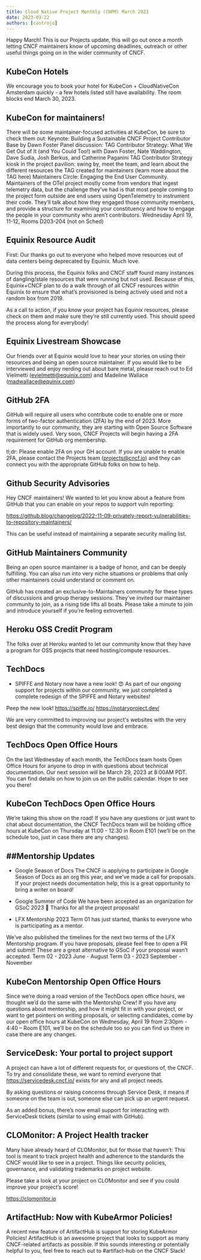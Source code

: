 ```yaml
---
title: Cloud Native Project Monthly (CNPM) March 2023 
date: 2023-03-22
authors: [castrojo]
---
```


Happy March!
This is our Projects update, this will go out once a month letting CNCF maintainers know of upcoming deadlines, outreach or other useful things going on in the wider community of CNCF.

## KubeCon Hotels
We encourage you to book your hotel for KubeCon + CloudNativeCon Amsterdam quickly - a few hotels listed still have availability. The room blocks end March 30, 2023. 

## KubeCon for maintainers! 
There will be some maintainer-focused activities at KubeCon, be sure to check them out:
Keynote: Building a Sustainable CNCF Project Contributor Base by Dawn Foster
Panel discussion: TAG Contributor Strategy: What We Get Out of It (and You Could Too!) with Dawn Foster, Nate Waddington, Dave Sudia, Josh Berkus, and Catherine Paganini
TAG Contributor Strategy kiosk in the project pavilion: swing by, meet the team, and learn about the different resources the TAG created for maintainers (learn more about the TAG here)
Maintainers Circle: Engaging the End User Community. Maintainers of the OTel project mostly come from vendors that ingest telemetry data, but the challenge they’ve had is that most people coming to the project form outside are end users using OpenTelemetry to instrument their code. They’ll talk about how they engaged those community members, and provide a structure for examining your constituency and how to engage the people in your community who aren’t contributors.
Wednesday April 19, 11-12, Rooms D203-204 (not on Sched)

## Equinix Resource Audit
First: Our thanks go out to everyone who helped move resources out of data centers being deprecated by Equinix. Much love. 

During this process, the Equinix folks and CNCF staff found many instances of dangling/stale resources that were running but not used. Because of this, Equinix+CNCF plan to do a walk through of all CNCF resources within Equinix to ensure that what’s provisioned is being actively used and not a random box from 2019.

As a call to action, if you know your project has Equinix resources, please check on them and make sure they’re still currently used. This should speed the process along for everybody!

## Equinix Livestream Showcase
Our friends over at Equinix would love to hear your stories on using their resources and being an open source maintainer. If you would like to be interviewed and enjoy nerding out about bare metal, please reach out to Ed Vielmetti (evielmetti@equinix.com) and Madeline Wallace (madwallace@equinix.com) 

## GitHub 2FA
GitHub will require all users who contribute code to enable one or more forms of two-factor authentication (2FA) by the end of 2023. More importantly to our community, they are starting with Open Source Software that is widely used. Very soon, CNCF Projects will begin having a 2FA requirement for GitHub org membership. 

tl;dr: Please enable 2FA on your GH account. If you are unable to enable 2FA, please contact the Projects team (projects@cncf.io) and they can connect you with the appropriate GitHub folks on how to help.

## Github Security Advisories
Hey CNCF maintainers! We wanted to let you know about a feature from GitHub that you can enable on your repos to support vuln reporting:

https://github.blog/changelog/2022-11-09-privately-report-vulnerabilities-to-repository-maintainers/ 

This can be useful instead of maintaining a separate security mailing list.

## GitHub Maintainers Community
Being an open source maintainer is a badge of honor, and can be deeply fulfilling. You can also run into very niche situations or problems that only other maintainers could understand or comment on. 

GitHub has created an exclusive-to-Maintainers community for these types of discussions and group therapy sessions. They’ve invited our maintainer community to join, as a rising tide lifts all boats. Please take a minute to join and introduce yourself if you’re feeling extroverted.

## Heroku OSS Credit Program 
The folks over at Heroku wanted to let our community know that they have a program for OSS projects that need hosting/compute resources.

## TechDocs

- SPIFFE and Notary now have a new look! 😍
As part of our ongoing support for projects within our community, we just completed a complete redesign of the SPIFFE and Notary websites! 

Peep the new look!
https://spiffe.io/
https://notaryproject.dev/

We are very committed to improving our project's websites with the very best design that the community would love and embrace.

## TechDocs Open Office Hours
On the last Wednesday of each month, the TechDocs team hosts Open Office Hours for anyone to drop in with questions about technical documentation. Our next session will be March 29, 2023 at 8:00AM PDT. You can find details on how to join us on the public calendar. Hope to see you there! 

## KubeCon TechDocs Open Office Hours
We’re taking this show on the road! If you have any questions or just want to chat about documentation, the CNCF TechDocs team will be holding office hours at KubeCon on Thursday at 11:00 - 12:30 in Room E101 (we’ll be on the schedule too, just in case there are any changes).

## ##Mentorship Updates

- Google Season of Docs
The CNCF is applying to participate in Google Season of Docs as an org this year, and we’ve made a call for proposals. If your project needs documentation help, this is a great opportunity to bring a writer on board! 

- Google Summer of Code
We have been accepted as an organization for GSoC 2023 🎉 Thanks for all the project proposals!

- LFX Mentorship 
2023 Term 01 has just started, thanks to everyone who is participating as a mentor.

We’ve also published the timelines for the next two terms of the LFX Mentorship program. If you have proposals, please feel free to open a PR and submit! These are a great alternative to GSoC if your proposal wasn’t accepted.
Term 02 - 2023 June - August
Term 03 - 2023 September - November

## KubeCon Mentorship Open Office Hours
Since we’re doing a road version of the TechDocs open office hours, we thought we’d do the same with the Mentorship Crew! If you have any questions about mentorship, and how it might fit in with your project, or want to get pointers on writing proposals, or selecting candidates, come by our open office hours at KubeCon on Wednesday, April 19 from 2:30pm - 4:40 – Room E101, we’ll be on the schedule too so you can find us there in case there are any changes.

## ServiceDesk: Your portal to project support
A project can have a lot of different requests for, or questions of, the CNCF. To try and consolidate these, we want to remind everyone that https://servicedesk.cncf.io/ exists for any and all project needs.  

By asking questions or raising concerns through Service Desk, it means if someone on the team is out, someone else can pick up an urgent request. 

As an added bonus, there’s now email support for interacting with ServiceDesk tickets (similar to using email with GitHub).

## CLOMonitor: A Project Health tracker
Many have already heard of CLOMonitor, but for those that haven’t: This tool is meant to track project health and adherence to the standards the CNCF would like to see in a project. Things like security policies, governance, and validating trademarks on project website. 

Please take a look at your project on CLOMonitor and see if you could improve your project’s score!

https://clomonitor.io 

## ArtifactHub: Now with KubeArmor Policies!
A recent new feature of ArtifactHub is support for storing KubeArmor Policies! ArtifactHub is an awesome project that looks to support as many CNCF-related artifacts as possible. If this sounds interesting or potentially helpful to you, feel free to reach out to #artifact-hub on the CNCF Slack!
